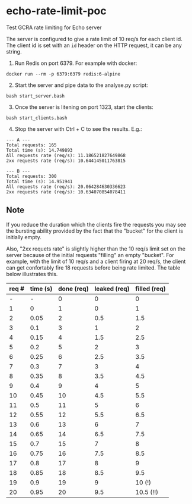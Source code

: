 # echo-rate-limit-poc

Test GCRA rate limiting for Echo server

The server is configured to give a rate limit of 10 req/s for each
client id. The client id is set with an `id` header on the HTTP
request, it can be any string.

1. Run Redis on port 6379. For example with docker:

```shell
docker run --rm -p 6379:6379 redis:6-alpine
```

2. Start the server and pipe data to the analyse.py script:

```shell
bash start_server.bash
```

3. Once the server is litening on port 1323, start the clients:

```shell
bash start_clients.bash
```

4. Stop the server with Ctrl + C to see the results. E.g.:

```
--- A ---
Total requests: 165
Total time (s): 14.749893
All requests rate (req/s): 11.186521827649868
2xx requests rate (req/s): 10.644145011763815

--- B ---
Total requests: 300
Total time (s): 14.951941
All requests rate (req/s): 20.064284630336623
2xx requests rate (req/s): 10.634070854078411
```

## Note

If you reduce the duration which the clients fire the requests
you may see the bursting ability provided by the fact that the
"bucket" for the client is initially empty.

Also, "2xx requets rate" is slightly higher than the 10 req/s
limit set on the server because of the initial requests "filling"
an empty "bucket". For example, with the limit of 10 req/s and a
client firing at 20 req/s, the client can get confortably fire 18
requests before being rate limited. The table below illustrates
this.

| req # | time (s) | done (req) | leaked (req) | filled (req) |
| ----- | -------- | ---------- | ------------ | ------------ |
| -     | -        | 0          | 0            | 0            |
| 1     | 0        | 1          | 0            | 1            |
| 2     | 0.05     | 2          | 0.5          | 1.5          |
| 3     | 0.1      | 3          | 1            | 2            |
| 4     | 0.15     | 4          | 1.5          | 2.5          |
| 5     | 0.2      | 5          | 2            | 3            |
| 6     | 0.25     | 6          | 2.5          | 3.5          |
| 7     | 0.3      | 7          | 3            | 4            |
| 8     | 0.35     | 8          | 3.5          | 4.5          |
| 9     | 0.4      | 9          | 4            | 5            |
| 10    | 0.45     | 10         | 4.5          | 5.5          |
| 11    | 0.5      | 11         | 5            | 6            |
| 12    | 0.55     | 12         | 5.5          | 6.5          |
| 13    | 0.6      | 13         | 6            | 7            |
| 14    | 0.65     | 14         | 6.5          | 7.5          |
| 15    | 0.7      | 15         | 7            | 8            |
| 16    | 0.75     | 16         | 7.5          | 8.5          |
| 17    | 0.8      | 17         | 8            | 9            |
| 18    | 0.85     | 18         | 8.5          | 9.5          |
| 19    | 0.9      | 19         | 9            | 10 (!)       |
| 20    | 0.95     | 20         | 9.5          | 10.5 (!!)    |
